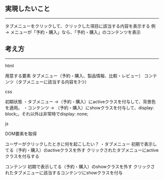 ## 実現したいこと
***
タブメニューをクリックして、クリックした項目に該当する内容を表示する
例 → メニューが「予約・購入」なら、「予約・購入」のコンテンツを表示

## 考え方
***

html

用意する要素
タブメニュー（予約・購入、製品情報、比較・レビュー）
コンテンツ（タブメニューに該当する内容を3つ）

css

初期状態
・タブメニュー
→（予約・購入）にactiveクラスを付与して、背景色を適用。
・コンテンツ
→ （予約・購入）にshowクラスを付与して、display: block;。それ以外は非常時でdisplay: none;

js

DOM要素を取得

ユーザーがクリックしたときに何を起こしたい？
・タブメニュー
初期で表示してる（予約・購入）のactiveクラスを外す
クリックされたタブメニューにactiveクラスを付与する

コンテンツ
初期で表示してる（予約・購入）のshowクラスを外す
クリックされたタブメニューに該当するコンテンツにshowクラスを付与